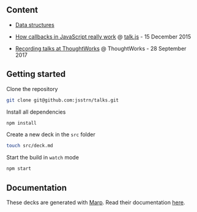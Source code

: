 ## Content

- [Data structures](talks/algorithms.html)

- [How callbacks in JavaScript really work][how-callbacks-work] @ [talk.js][talk.js] - 15 December 2015

- [Recording talks at ThoughtWorks][recording-talks-at-thoughtworks] @ ThoughtWorks - 28 September 2017

## Getting started

Clone the repository

```sh
git clone git@github.com:jsstrn/talks.git
```

Install all dependencies

```sh
npm install
```

Create a new deck in the `src` folder

```sh
touch src/deck.md
```

Start the build in `watch` mode

```sh
npm start
```

## Documentation

These decks are generated with [Marp](https://marp.app/). Read their documentation [here](https://marpit.marp.app/).

<!-- reference links -->

[how-callbacks-work]: https://speakerdeck.com/jsstrn/how-callbacks-in-javascript-really-work
[recording-talks-at-thoughtworks]: https://jsstrn.github.io/talks/recording-talks-at-thoughtworks
[talk.js]: http://www.meetup.com/Singapore-JS/
